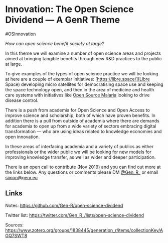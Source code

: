 # Innovation: The Open Science Dividend — A GenR Theme

#OSInnovation

_How can open science benefit society at large?_

In this theme we will examine a number of open science areas and projects aimed at bringing tangible benefits through new R&D practices to the public at large. 

To give examples of the types of open science practice we will be looking at here are a couple of exemplar initiatives: [https://libre.space/](Libre Space) developing micro satellites for democratising space use and keeping the space technology open, and then in the area of medicine and health care systems with initiatives like [Open Source Malaria](http://opensourcemalaria.org/) looking to drive disease control. 

There is a push from academia for Open Science and Open Access to improve science and scholarship, both of which have proven benefits. In addition there is a pull from outside of academia where there are demands for academia to open up from a wide variety of sectors embracing digital transformation — who are using ideas related to knowledge economies and open innovation. 

In these areas of interfacing academia and a variety of publics as either professionals or the wider public we will be looking for new models for improving knowledge transfer, as well as wider and deeper participation.

There is an open call to contribute (Nov 2019) and you can find out more at the links below. Any questions or comments please DM [@Gen_R_](https://twitter.com/Gen_R_) or email [simon@genr.eu](mailto:simon@genr.eu) 

## Links

Notes: https://github.com/Gen-R/open-science-dividend

Twitter list: https://twitter.com/Gen_R_/lists/open-science-dividend

Sources: https://www.zotero.org/groups/1838445/generation_r/items/collectionKey/AGQ7SWT8
